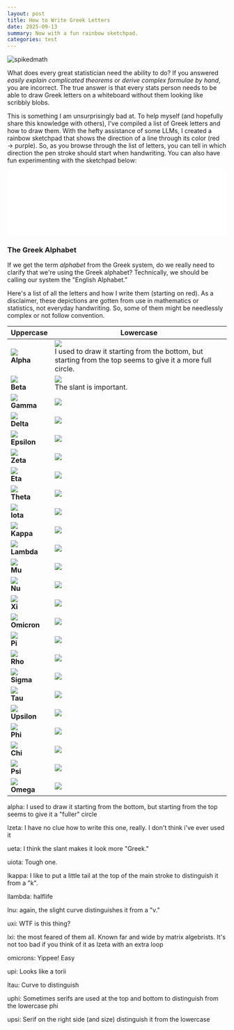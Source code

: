 ```yaml
---
layout: post
title: How to Write Greek Letters
date: 2025-09-13
summary: Now with a fun rainbow sketchpad.
categories: test
---
```


![spikedmath](/images/posts/greek-letters/spikedmath.jpg)

What does every great statistician need the ability to do? If you answered *easily explain complicated theorems* or *derive complex formulae by hand*, you are incorrect. The true answer is that every stats person needs to be able to draw Greek letters on a whiteboard without them looking like scribbly blobs.

This is something I am unsurprisingly bad at. To help myself (and hopefully share this knowledge with others), I've compiled a list of Greek letters and how to draw them. With the hefty assistance of some LLMs, I created a rainbow sketchpad that shows the direction of a line through its color (red $\rightarrow$ purple). So, as you browse through the list of letters, you can tell in which direction the pen stroke should start when handwriting. You can also have fun experimenting with the sketchpad below:

<iframe 
  id="rainbowFrame"
  src="/images/posts/greek-letters/rainbow-draw.html" 
  width="100%" 
  style="border:none; overflow:hidden;" 
  scrolling="no">
</iframe>

<script>
window.addEventListener("message", (ev) => {
  if (ev.data && ev.data.type === "resize-iframe") {
    const iframe = document.getElementById("rainbowFrame");
    if (iframe) iframe.style.height = ev.data.height + "px";
  }
});
</script>

### The Greek Alphabet

If we get the term *alphabet* from the Greek system, do we really need to clarify that we're using the Greek alphabet? Technically, we should be calling our system the "English Alphabet."

Here's a list of all the letters and how I write them (starting on red). As a disclaimer, these depictions are gotten from use in mathematics or statistics, not everyday handwriting. So, some of them might be needlessly complex or not follow convention.

| Uppercase | Lowercase |
|----------|----------|
| ![](/images/posts/greek-letters/ualpha.png)<br>**Alpha** | ![](/images/posts/greek-letters/lalpha.png)<br>I used to draw it starting from the bottom, but starting from the top seems to give it a more full circle. |
| ![](/images/posts/greek-letters/ubeta.png)<br>**Beta** | ![](/images/posts/greek-letters/lbeta.png)<br>The slant is important. |
| ![](/images/posts/greek-letters/ugamma.png)<br>**Gamma** | ![](/images/posts/greek-letters/lgamma.png)<br> |
| ![](/images/posts/greek-letters/udelta.png)<br>**Delta** | ![](/images/posts/greek-letters/ldelta.png)<br> |
| ![](/images/posts/greek-letters/uepsilon.png)<br>**Epsilon** | ![](/images/posts/greek-letters/lepsilon.png)<br> |
| ![](/images/posts/greek-letters/uzeta.png)<br>**Zeta** | ![](/images/posts/greek-letters/lzeta.png)<br> |
| ![](/images/posts/greek-letters/ueta.png)<br>**Eta** | ![](/images/posts/greek-letters/leta.png)<br> |
| ![](/images/posts/greek-letters/utheta.png)<br>**Theta** | ![](/images/posts/greek-letters/ltheta.png)<br> |
| ![](/images/posts/greek-letters/uiota.png)<br>**Iota** | ![](/images/posts/greek-letters/liota.png)<br> |
| ![](/images/posts/greek-letters/ukappa.png)<br>**Kappa** | ![](/images/posts/greek-letters/lkappa.png)<br> |
| ![](/images/posts/greek-letters/ulambda.png)<br>**Lambda** | ![](/images/posts/greek-letters/llambda.png)<br> |
| ![](/images/posts/greek-letters/umu.png)<br>**Mu** | ![](/images/posts/greek-letters/lmu.png)<br> |
| ![](/images/posts/greek-letters/unuu.png)<br>**Nu** | ![](/images/posts/greek-letters/lnu.png)<br> |
| ![](/images/posts/greek-letters/uxi.png)<br>**Xi** | ![](/images/posts/greek-letters/lxi.png)<br> |
| ![](/images/posts/greek-letters/uomicron.png)<br>**Omicron** | ![](/images/posts/greek-letters/lomicron.png)<br> |
| ![](/images/posts/greek-letters/upie.png)<br>**Pi** | ![](/images/posts/greek-letters/lpi.png)<br> |
| ![](/images/posts/greek-letters/urho.png)<br>**Rho** | ![](/images/posts/greek-letters/lrho.png)<br> |
| ![](/images/posts/greek-letters/usigma.png)<br>**Sigma** | ![](/images/posts/greek-letters/lsigma.png)<br> |
| ![](/images/posts/greek-letters/utau.png)<br>**Tau** | ![](/images/posts/greek-letters/ltau.png)<br> |
| ![](/images/posts/greek-letters/uu.png)<br>**Upsilon** | ![](/images/posts/greek-letters/lupsilon.png)<br> |
| ![](/images/posts/greek-letters/uphi.png)<br>**Phi** | ![](/images/posts/greek-letters/lphi.png)<br> |
| ![](/images/posts/greek-letters/uchi.png)<br>**Chi** | ![](/images/posts/greek-letters/lchi.png)<br> |
| ![](/images/posts/greek-letters/upsi.png)<br>**Psi** | ![](/images/posts/greek-letters/lpsi.png)<br> |
| ![](/images/posts/greek-letters/uomega.png)<br>**Omega** | ![](/images/posts/greek-letters/lomega.png)<br> |




alpha: I used to draw it starting from the bottom, but starting from the top seems to give it a "fuller" circle 

lzeta: I have no clue how to write this one, really. I don't think i've ever used it

ueta: I think the slant makes it look more "Greek."

uiota: Tough one.

lkappa: I like to put a little tail at the top of the main stroke to distinguish it from a "k".

llambda: halflife

lnu: again, the slight curve distinguishes it from a "v."

uxi: WTF is this thing?

lxi: the most feared of them all. Known far and wide by matrix algebrists. It's not too bad if you think of it as lzeta with an extra loop

omicrons: Yippee! Easy

upi: Looks like a torii

ltau: Curve to distinguish

uphi: Sometimes serifs are used at the top and bottom to distinguish from the lowercase phi

upsi: Serif on the right side (and size) distinguish it from the lowercase